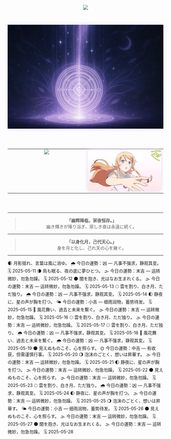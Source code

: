 <!-- 🌑 打字机欢迎语 · 中日双行打字顺序呈现 -->
<p align="center">
  <img src="https://readme-typing-svg.demolab.com?font=Noto+Serif+JP&size=22&pause=1500&color=BFA8F3&center=true&width=600&lines=%E4%B8%8D%E7%9F%A5%E6%98%AF%E6%A2%A6%E7%9A%84%E7%BC%98%E6%95%85%EF%BC%8C%E6%B5%81%E7%A6%BB%E4%B9%8B%E4%BA%BA%E8%BF%BD%E9%80%90%E5%B9%BB%E5%BD%B1%E3%80%82;%E5%A4%A2%E3%81%AE%E3%81%9B%E3%81%84%E3%81%8B%E3%80%81%E5%BD%B7%E5%BE%A8%E3%81%86%E8%80%85%E3%81%AF%E5%B9%BB%E3%82%92%E8%BF%BD%E3%81%86%E3%80%82" />
</p>

<br>

<!-- 🌕 月辉结界分割线 -->
<p align="center">
  <img src="https://raw.githubusercontent.com/Qimin-Shen/Qimin-Shen/main/assets/moon-divider.png" width="1000" style="filter: drop-shadow(0 0 6px #e0d3ff);"/>
</p>

<br><br>

<!-- 🌌 技术图 + 动图 并排展示 -->
<table align="center">
  <tr>
    <!-- 左图：语言图 -->
    <td align="center" valign="top" width="50%">
      <img src="https://github-readme-stats.vercel.app/api/top-langs/?username=Qimin-Shen&layout=compact&theme=radical&bg_color=00000000&hide_border=true&title_color=BFA8F3&text_color=CCCCFF" width="400"/>
    </td>
    <!-- 右图：Kirino 动图 -->
    <td align="center" valign="top" width="50%">
      <img src="./assets/kirino.gif" width="400" style="filter: drop-shadow(0 0 6px #e0d3ff); border-radius: 10px;"/>
    </td>
  </tr>
</table>

<br><br>

---

<!-- 📖 心象 · 展示语录 -->
<blockquote align="center">
  <strong>「幽辉降临，宲夜恒存。」</strong><br>
  幽き輝きが降り浴ぎ、宲しき夜は永遠に続く。<br>
</blockquote>

---

<!-- 🌙 结语 -->
<blockquote align="center">
  <strong>「以身化月，己代天心。」</strong><br>
  身を月と化し、己れ天の心を継ぐ。<br>
</blockquote>

---
🌒 月影揺れ、言葉は風に消ゆ。
🌧️ 今日の運勢：凶 — 凡事不强求，静观其变。
🗓️ 2025-05-11
🌘 鳥も眠る、夜の底に夢ひとつ。
🌫️ 今日の運勢：末吉 — 运转微妙，勿急勿躁。
🗓️ 2025-05-12
🌑 闇を抱き、光はなお生まれくる。
🌫️ 今日の運勢：末吉 — 运转微妙，勿急勿躁。
🗓️ 2025-05-13
🌕 雲を割り、白き月、ただ独り。
🌧️ 今日の運勢：凶 — 凡事不强求，静观其变。
🗓️ 2025-05-14
🌓 静夜に、星の声が胸を打つ。
🌤️ 今日の運勢：小吉 — 细雨润物，蓄势待发。
🗓️ 2025-05-15
🌙 風花舞い、過去と未来を繋ぐ。
🌫️ 今日の運勢：末吉 — 运转微妙，勿急勿躁。
🗓️ 2025-05-16
🌕 雲を割り、白き月、ただ独り。
🌫️ 今日の運勢：末吉 — 运转微妙，勿急勿躁。
🗓️ 2025-05-17
🌕 雲を割り、白き月、ただ独り。
🌧️ 今日の運勢：凶 — 凡事不强求，静观其变。
🗓️ 2025-05-18
🌙 風花舞い、過去と未来を繋ぐ。
🌧️ 今日の運勢：凶 — 凡事不强求，静观其变。
🗓️ 2025-05-19
🌑 見えぬものこそ、心を照らす。
🌞 今日の運勢：中吉 — 有收获，但需谨慎行事。
🗓️ 2025-05-20
🌖 泡沫のごとく、想いは昇華す。
🌫️ 今日の運勢：末吉 — 运转微妙，勿急勿躁。
🗓️ 2025-05-21
🌓 静夜に、星の声が胸を打つ。
🌫️ 今日の運勢：末吉 — 运转微妙，勿急勿躁。
🗓️ 2025-05-22
🌑 見えぬものこそ、心を照らす。
🌫️ 今日の運勢：末吉 — 运转微妙，勿急勿躁。
🗓️ 2025-05-23
🌕 雲を割り、白き月、ただ独り。
🌧️ 今日の運勢：凶 — 凡事不强求，静观其变。
🗓️ 2025-05-24
🌓 静夜に、星の声が胸を打つ。
🌫️ 今日の運勢：末吉 — 运转微妙，勿急勿躁。
🗓️ 2025-05-25
🌖 泡沫のごとく、想いは昇華す。
🌤️ 今日の運勢：小吉 — 细雨润物，蓄势待发。
🗓️ 2025-05-26
🌑 見えぬものこそ、心を照らす。
🌫️ 今日の運勢：末吉 — 运转微妙，勿急勿躁。
🗓️ 2025-05-27
🌑 闇を抱き、光はなお生まれくる。
🌫️ 今日の運勢：末吉 — 运转微妙，勿急勿躁。
🗓️ 2025-05-28
